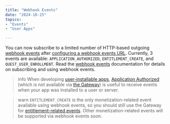 ```yaml
---
title: "Webhook Events"
date: "2024-10-25"
topics:
- "Events"
- "User Apps"

---
```


You can now subscribe to a limited number of HTTP-based outgoing [webhook events](#DOCS_EVENTS_WEBHOOK_EVENTS/event-types) after [configuring a webhook events URL](#DOCS_EVENTS_WEBHOOK_EVENTS/configuring-a-webhook-events-url). Currently, 3 events are available: `APPLICATION_AUTHORIZED`, `ENTITLEMENT_CREATE`, and `QUEST_USER_ENROLLMENT`. Read the [webhook events](#DOCS_EVENTS_WEBHOOK_EVENTS) documentation for details on subscribing and using webhook events.

> info
> When developing [user-installable apps](#DOCS_RESOURCES_APPLICATION/user-context), [Application Authorized](#DOCS_EVENTS_WEBHOOK_EVENTS/application-authorized) (which is not available via [the Gateway](#DOCS_EVENTS_GATEWAY)) is useful to receive events when your app was installed to a user or server.

> warn
> `ENTITLEMENT_CREATE` is the only monetization-related event available using webhook events, so you should still use the Gateway for [entitlement-related events](#DOCS_EVENTS_GATEWAY_EVENTS/entitlements). Other monetization-related events will be supported via webhook events soon.